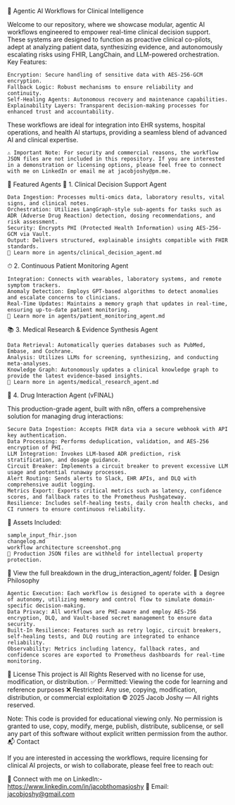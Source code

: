 🧠 Agentic AI Workflows for Clinical Intelligence

Welcome to our repository, where we showcase modular, agentic AI workflows engineered to empower real-time clinical decision support. These systems are designed to function as proactive clinical co-pilots, adept at analyzing patient data, synthesizing evidence, and autonomously escalating risks using FHIR, LangChain, and LLM-powered orchestration.
Key Features:

    Encryption: Secure handling of sensitive data with AES-256-GCM encryption.
    Fallback Logic: Robust mechanisms to ensure reliability and continuity.
    Self-Healing Agents: Autonomous recovery and maintenance capabilities.
    Explainability Layers: Transparent decision-making processes for enhanced trust and accountability.

These workflows are ideal for integration into EHR systems, hospital operations, and health AI startups, providing a seamless blend of advanced AI and clinical expertise.

    ⚠️ Important Note: For security and commercial reasons, the workflow JSON files are not included in this repository. If you are interested in a demonstration or licensing options, please feel free to connect with me on LinkedIn or email me at jacobjoshy@pm.me.

🔧 Featured Agents
🧬 1. Clinical Decision Support Agent

    Data Ingestion: Processes multi-omics data, laboratory results, vital signs, and clinical notes.
    Orchestration: Utilizes LangGraph-style sub-agents for tasks such as ADR (Adverse Drug Reaction) detection, dosing recommendations, and risk assessment.
    Security: Encrypts PHI (Protected Health Information) using AES-256-GCM via Vault.
    Output: Delivers structured, explainable insights compatible with FHIR standards.
    🔗 Learn more in agents/clinical_decision_agent.md

⏱ 2. Continuous Patient Monitoring Agent

    Integration: Connects with wearables, laboratory systems, and remote symptom trackers.
    Anomaly Detection: Employs GPT-based algorithms to detect anomalies and escalate concerns to clinicians.
    Real-Time Updates: Maintains a memory graph that updates in real-time, ensuring up-to-date patient monitoring.
    🔗 Learn more in agents/patient_monitoring_agent.md

📚 3. Medical Research & Evidence Synthesis Agent

    Data Retrieval: Automatically queries databases such as PubMed, Embase, and Cochrane.
    Analysis: Utilizes LLMs for screening, synthesizing, and conducting meta-analyses.
    Knowledge Graph: Autonomously updates a clinical knowledge graph to provide the latest evidence-based insights.
    🔗 Learn more in agents/medical_research_agent.md

💊 4. Drug Interaction Agent (vFINAL)

This production-grade agent, built with n8n, offers a comprehensive solution for managing drug interactions:

    Secure Data Ingestion: Accepts FHIR data via a secure webhook with API key authentication.
    Data Processing: Performs deduplication, validation, and AES-256 encryption of PHI.
    LLM Integration: Invokes LLM-based ADR prediction, risk stratification, and dosage guidance.
    Circuit Breaker: Implements a circuit breaker to prevent excessive LLM usage and potential runaway processes.
    Alert Routing: Sends alerts to Slack, EHR APIs, and DLQ with comprehensive audit logging.
    Metrics Export: Exports critical metrics such as latency, confidence scores, and fallback rates to the Prometheus Pushgateway.
    Resilience: Includes self-healing tests, daily cron health checks, and CI runners to ensure continuous reliability.

📂 Assets Included:

    sample_input_fhir.json
    changelog.md
    workflow architecture screenshot.png
    🚫 Production JSON files are withheld for intellectual property protection.

🔗 View the full breakdown in the drug_interaction_agent/ folder.
🔐 Design Philosophy

    Agentic Execution: Each workflow is designed to operate with a degree of autonomy, utilizing memory and control flow to simulate domain-specific decision-making.
    Data Privacy: All workflows are PHI-aware and employ AES-256 encryption, DLQ, and Vault-based secret management to ensure data security.
    Built-In Resilience: Features such as retry logic, circuit breakers, self-healing tests, and DLQ routing are integrated to enhance reliability.
    Observability: Metrics including latency, fallback rates, and confidence scores are exported to Prometheus dashboards for real-time monitoring.

📄 License
This project is All Rights Reserved with no license for use, modification, or distribution.
✅ Permitted: Viewing the code for learning and reference purposes
❌ Restricted: Any use, copying, modification, distribution, or commercial exploitation
© 2025 Jacob Joshy — All rights reserved.

Note: This code is provided for educational viewing only. No permission is granted to use, copy, modify, merge, publish, distribute, sublicense, or sell any part of this software without explicit written permission from the author.
📬 Contact

If you are interested in accessing the workflows, require licensing for clinical AI projects, or wish to collaborate, please feel free to reach out:

🔗 Connect with me on LinkedIn:- https://www.linkedin.com/in/jacobthomasjoshy
📧 Email: jacobjoshy@gmail.com
